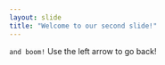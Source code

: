 ```yaml
---
layout: slide
title: "Welcome to our second slide!"
---
```

`and boom!`
Use the left arrow to go back!
